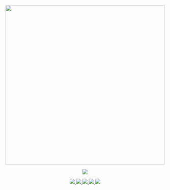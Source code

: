 <p align="center">
  <a href="https://github.com/alfahami">
    <img src="https://github-profile-summary-cards.vercel.app/api/cards/profile-details?username=alfahami&theme=solarized_dark" width="500">
  </a>
</p>

<p align="center">
  <a href="https://github.com/alfahami">
    <img src="https://github-readme-stats.vercel.app/api?username=alfahami&show_icons=true&include_all_commits=true&count_private=true&theme=vision-friendly-dark">
  </a>
</p>

<p align="center">
  <a href="https://github.com/alfahami">
    <img src="https://badges.pufler.dev/visits/alfahami/alfahami?logo=GitHub&style=plastic&a=0">
  </a>
  <a href="https://github.com/alfahami">
    <img src="https://badges.pufler.dev/years/alfahami?logo=GitHub&style=plastic&a=0">
  </a>
  <a href="https://github.com/alfahami">
    <img src="https://badges.pufler.dev/repos/alfahami?logo=GitHub&style=plastic&a=0">
  </a>
  <a href="https://github.com/alfahami">
    <img src="https://badges.pufler.dev/gists/alfahami?logo=GitHub&style=plastic&a=0">
  </a>
  <a href="https://github.com/alfahami">
    <img src="https://badges.pufler.dev/commits/monthly/alfahami?logo=GitHub&style=plastic&a=0">
  </a>
  
</p>
